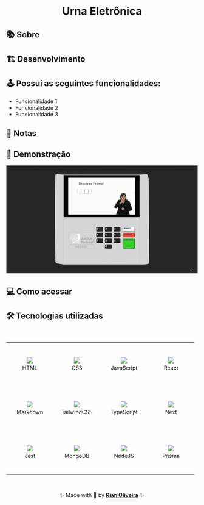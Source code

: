 <div align="center">
  <h1>Urna Eletrônica</h1>
</div>

## 📚 Sobre

<!-- Uma breve descrição do seu projeto -->

## 🏗️ Desenvolvimento

<!-- Detalhes sobre o desenvolvimento -->

## 🕹️ Possui as seguintes funcionalidades:

- Funcionalidade 1
- Funcionalidade 2
- Funcionalidade 3

## 📝 Notas

<!-- Notas sobre o projeto -->

## 🔎 Demonstração

<div align="center">
  <img src=".github/demo.gif" alt="Application demo GIF">
</div>

## 💻 Como acessar

<!-- Onde a sua aplicação está hospedada? -->

## 🛠️ Tecnologias utilizadas

<br>

<table align="center">
  <tbody>
    <tr>
      <td align="center" width="110" height="110">
        <img src="https://skillicons.dev/icons?i=html" />
        <br>
        <span>HTML</span>
      </td>
      <td align="center" width="110" height="110">
        <img src="https://skillicons.dev/icons?i=css" />
        <br>
        <span>CSS</span>
      </td>
      <td align="center" width="110" height="110">
        <img src="https://skillicons.dev/icons?i=js" />
        <br>
        <span>JavaScript</span>
      </td>
      <td align="center" width="110" height="110">
        <img src="https://skillicons.dev/icons?i=react" />
        <br>
        <span>React</span>
      </td>
    </tr>
    <tr>
      <td align="center" width="110" height="110">
        <img src="https://skillicons.dev/icons?i=markdown" />
        <br>
        <span>Markdown</span>
      </td>
      <td align="center" width="110" height="110">
        <img src="https://skillicons.dev/icons?i=tailwind" />
        <br>
        <span>TailwindCSS</span>
      </td>
      <td align="center" width="110" height="110">
        <img src="https://skillicons.dev/icons?i=ts" />
        <br>
        <span>TypeScript</span>
      </td>
      <td align="center" width="110" height="110">
        <img src="https://skillicons.dev/icons?i=next" />
        <br>
        <span>Next</span>
      </td>
    </tr>
    <tr>
      <td align="center" width="110" height="110">
        <img src="https://skillicons.dev/icons?i=jest" />
        <br>
        <span>Jest</span>
      </td>
      <td align="center" width="110" height="110">
        <img src="https://skillicons.dev/icons?i=mongodb" />
        <br>
        <span>MongoDB</span>
      </td>
      <td align="center" width="110" height="110">
        <img src="https://skillicons.dev/icons?i=nodejs" />
        <br>
        <span>NodeJS</span>
      </td>
      <td align="center" width="110" height="110">
        <img src="https://skillicons.dev/icons?i=prisma" />
        <br>
        <span>Prisma</span>
      </td>
    </tr>
  </tbody>
</table>

<br>

<p align="center">✨ Made with 💙 by <a href="https://github.com/riandeoliveira"><strong>Rian Oliveira</strong></a> ✨</p>
